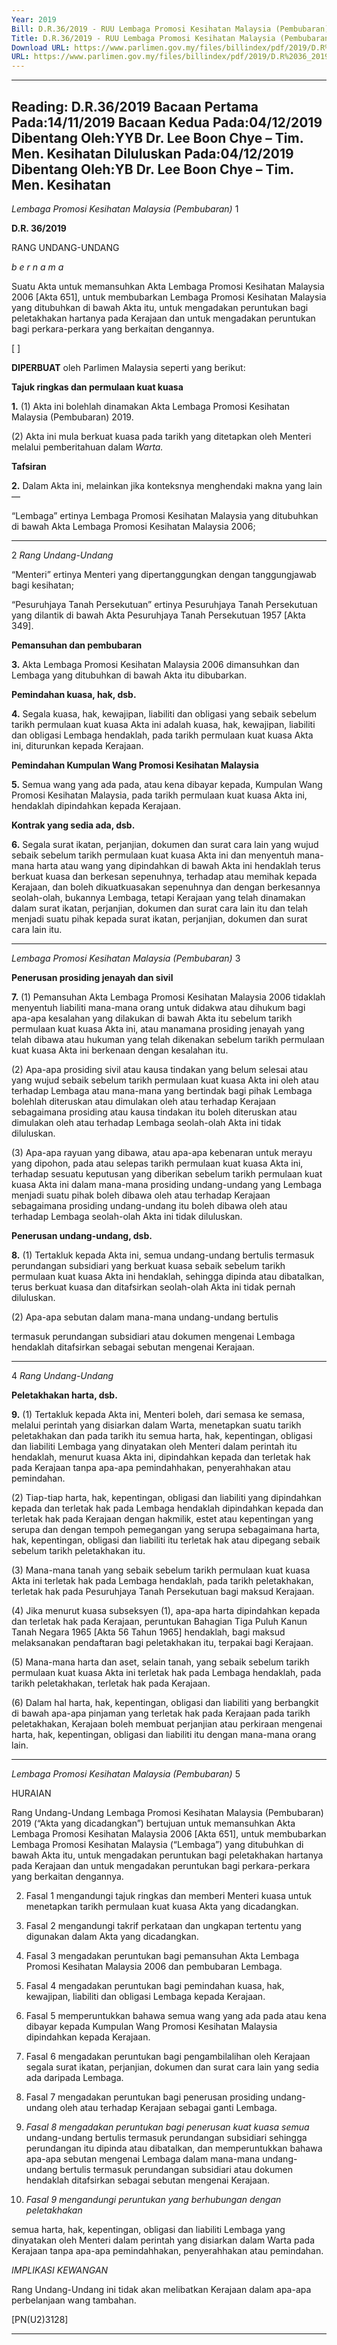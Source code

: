 ```yaml
---
Year: 2019
Bill: D.R.36/2019 - RUU Lembaga Promosi Kesihatan Malaysia (Pembubaran) 2019 (Lulus)
Title: D.R.36/2019 - RUU Lembaga Promosi Kesihatan Malaysia (Pembubaran) 2019 (Lulus)
Download URL: https://www.parlimen.gov.my/files/billindex/pdf/2019/D.R%2036_2019%20-%20bm.pdf
URL: https://www.parlimen.gov.my/files/billindex/pdf/2019/D.R%2036_2019%20-%20bm.pdf
---
```

---
Reading:
D.R.36/2019
Bacaan Pertama Pada:14/11/2019
Bacaan Kedua Pada:04/12/2019
Dibentang Oleh:YYB Dr. Lee Boon Chye – Tim. Men. Kesihatan
Diluluskan Pada:04/12/2019
Dibentang Oleh:YB Dr. Lee Boon Chye – Tim. Men. Kesihatan
---

_Lembaga Promosi Kesihatan Malaysia_ _(Pembubaran)_ 1

**D.R. 36/2019**

RANG UNDANG-UNDANG

_b e r n a m a_

Suatu Akta untuk memansuhkan Akta Lembaga Promosi Kesihatan
Malaysia 2006 [Akta 651], untuk membubarkan Lembaga Promosi
Kesihatan Malaysia yang ditubuhkan di bawah Akta itu, untuk
mengadakan peruntukan bagi peletakhakan hartanya pada Kerajaan
dan untuk mengadakan peruntukan bagi perkara-perkara yang
berkaitan dengannya.

[ ]

**DIPERBUAT** oleh Parlimen Malaysia seperti yang berikut:

**Tajuk ringkas dan permulaan kuat kuasa**

**1.** (1) Akta ini bolehlah dinamakan Akta Lembaga Promosi
Kesihatan Malaysia (Pembubaran) 2019.

(2) Akta ini mula berkuat kuasa pada tarikh yang ditetapkan
oleh Menteri melalui pemberitahuan dalam _Warta._

**Tafsiran**

**2.** Dalam Akta ini, melainkan jika konteksnya menghendaki
makna yang lain—

“Lembaga” ertinya Lembaga Promosi Kesihatan Malaysia
yang ditubuhkan di bawah Akta Lembaga Promosi Kesihatan
Malaysia 2006;


-----

2 _Rang Undang-Undang_

“Menteri” ertinya Menteri yang dipertanggungkan dengan
tanggungjawab bagi kesihatan;

“Pesuruhjaya Tanah Persekutuan” ertinya Pesuruhjaya Tanah
Persekutuan yang dilantik di bawah Akta Pesuruhjaya Tanah
Persekutuan 1957 [Akta 349].

**Pemansuhan dan pembubaran**

**3.** Akta Lembaga Promosi Kesihatan Malaysia 2006 dimansuhkan
dan Lembaga yang ditubuhkan di bawah Akta itu dibubarkan.

**Pemindahan kuasa, hak, dsb.**

**4.** Segala kuasa, hak, kewajipan, liabiliti dan obligasi yang sebaik
sebelum tarikh permulaan kuat kuasa Akta ini adalah kuasa, hak,
kewajipan, liabiliti dan obligasi Lembaga hendaklah, pada tarikh
permulaan kuat kuasa Akta ini, diturunkan kepada Kerajaan.

**Pemindahan Kumpulan Wang Promosi Kesihatan Malaysia**

**5.** Semua wang yang ada pada, atau kena dibayar kepada,
Kumpulan Wang Promosi Kesihatan Malaysia, pada tarikh permulaan
kuat kuasa Akta ini, hendaklah dipindahkan kepada Kerajaan.

**Kontrak yang sedia ada, dsb.**

**6.** Segala surat ikatan, perjanjian, dokumen dan surat cara lain
yang wujud sebaik sebelum tarikh permulaan kuat kuasa Akta ini
dan menyentuh mana-mana harta atau wang yang dipindahkan
di bawah Akta ini hendaklah terus berkuat kuasa dan berkesan
sepenuhnya, terhadap atau memihak kepada Kerajaan, dan boleh
dikuatkuasakan sepenuhnya dan dengan berkesannya seolah-olah,
bukannya Lembaga, tetapi Kerajaan yang telah dinamakan dalam
surat ikatan, perjanjian, dokumen dan surat cara lain itu dan telah
menjadi suatu pihak kepada surat ikatan, perjanjian, dokumen dan
surat cara lain itu.


-----

_Lembaga Promosi Kesihatan Malaysia_ _(Pembubaran)_ 3

**Penerusan prosiding jenayah dan sivil**

**7.** (1) Pemansuhan Akta Lembaga Promosi Kesihatan Malaysia 2006
tidaklah menyentuh liabiliti mana-mana orang untuk didakwa atau
dihukum bagi apa-apa kesalahan yang dilakukan di bawah Akta
itu sebelum tarikh permulaan kuat kuasa Akta ini, atau manamana prosiding jenayah yang telah dibawa atau hukuman yang
telah dikenakan sebelum tarikh permulaan kuat kuasa Akta ini
berkenaan dengan kesalahan itu.

(2) Apa-apa prosiding sivil atau kausa tindakan yang belum
selesai atau yang wujud sebaik sebelum tarikh permulaan
kuat kuasa Akta ini oleh atau terhadap Lembaga atau mana-mana
yang bertindak bagi pihak Lembaga bolehlah diteruskan atau
dimulakan oleh atau terhadap Kerajaan sebagaimana prosiding
atau kausa tindakan itu boleh diteruskan atau dimulakan oleh atau
terhadap Lembaga seolah-olah Akta ini tidak diluluskan.

(3) Apa-apa rayuan yang dibawa, atau apa-apa kebenaran untuk
merayu yang dipohon, pada atau selepas tarikh permulaan kuat
kuasa Akta ini, terhadap sesuatu keputusan yang diberikan sebelum
tarikh permulaan kuat kuasa Akta ini dalam mana-mana prosiding
undang-undang yang Lembaga menjadi suatu pihak boleh dibawa
oleh atau terhadap Kerajaan sebagaimana prosiding undang-undang
itu boleh dibawa oleh atau terhadap Lembaga seolah-olah Akta
ini tidak diluluskan.

**Penerusan undang-undang, dsb.**

**8.** (1) Tertakluk kepada Akta ini, semua undang-undang bertulis
termasuk perundangan subsidiari yang berkuat kuasa sebaik sebelum
tarikh permulaan kuat kuasa Akta ini hendaklah, sehingga dipinda
atau dibatalkan, terus berkuat kuasa dan ditafsirkan seolah-olah
Akta ini tidak pernah diluluskan.

(2) Apa-apa sebutan dalam mana-mana undang-undang bertulis

termasuk perundangan subsidiari atau dokumen mengenai Lembaga
hendaklah ditafsirkan sebagai sebutan mengenai Kerajaan.


-----

4 _Rang Undang-Undang_

**Peletakhakan harta, dsb.**

**9.** (1) Tertakluk kepada Akta ini, Menteri boleh, dari semasa
ke semasa, melalui perintah yang disiarkan dalam Warta, menetapkan
suatu tarikh peletakhakan dan pada tarikh itu semua harta, hak,
kepentingan, obligasi dan liabiliti Lembaga yang dinyatakan oleh
Menteri dalam perintah itu hendaklah, menurut kuasa Akta ini,
dipindahkan kepada dan terletak hak pada Kerajaan tanpa apa-apa
pemindahhakan, penyerahhakan atau pemindahan.

(2) Tiap-tiap harta, hak, kepentingan, obligasi dan liabiliti yang
dipindahkan kepada dan terletak hak pada Lembaga hendaklah
dipindahkan kepada dan terletak hak pada Kerajaan dengan
hakmilik, estet atau kepentingan yang serupa dan dengan tempoh
pemegangan yang serupa sebagaimana harta, hak, kepentingan,
obligasi dan liabiliti itu terletak hak atau dipegang sebaik sebelum
tarikh peletakhakan itu.

(3) Mana-mana tanah yang sebaik sebelum tarikh permulaan kuat
kuasa Akta ini terletak hak pada Lembaga hendaklah, pada tarikh
peletakhakan, terletak hak pada Pesuruhjaya Tanah Persekutuan
bagi maksud Kerajaan.

(4) Jika menurut kuasa subseksyen (1), apa-apa harta dipindahkan
kepada dan terletak hak pada Kerajaan, peruntukan Bahagian Tiga
Puluh Kanun Tanah Negara 1965 [Akta 56 Tahun 1965] hendaklah,
bagi maksud melaksanakan pendaftaran bagi peletakhakan itu,
terpakai bagi Kerajaan.

(5) Mana-mana harta dan aset, selain tanah, yang sebaik sebelum
tarikh permulaan kuat kuasa Akta ini terletak hak pada Lembaga
hendaklah, pada tarikh peletakhakan, terletak hak pada Kerajaan.

(6) Dalam hal harta, hak, kepentingan, obligasi dan liabiliti
yang berbangkit di bawah apa-apa pinjaman yang terletak hak
pada Kerajaan pada tarikh peletakhakan, Kerajaan boleh membuat
perjanjian atau perkiraan mengenai harta, hak, kepentingan, obligasi
dan liabiliti itu dengan mana-mana orang lain.


-----

_Lembaga Promosi Kesihatan Malaysia_ _(Pembubaran)_ 5

HURAIAN

Rang Undang-Undang Lembaga Promosi Kesihatan Malaysia (Pembubaran) 2019
(“Akta yang dicadangkan”) bertujuan untuk memansuhkan Akta Lembaga
Promosi Kesihatan Malaysia 2006 [Akta 651], untuk membubarkan Lembaga
Promosi Kesihatan Malaysia (“Lembaga”) yang ditubuhkan di bawah Akta itu,
untuk mengadakan peruntukan bagi peletakhakan hartanya pada Kerajaan dan
untuk mengadakan peruntukan bagi perkara-perkara yang berkaitan dengannya.

2. Fasal 1 mengandungi tajuk ringkas dan memberi Menteri kuasa untuk
menetapkan tarikh permulaan kuat kuasa Akta yang dicadangkan.

3. Fasal 2 mengandungi takrif perkataan dan ungkapan tertentu yang digunakan
dalam Akta yang dicadangkan.

4. Fasal 3 mengadakan peruntukan bagi pemansuhan Akta Lembaga Promosi
Kesihatan Malaysia 2006 dan pembubaran Lembaga.

5. Fasal 4 mengadakan peruntukan bagi pemindahan kuasa, hak, kewajipan,
liabiliti dan obligasi Lembaga kepada Kerajaan.

6. Fasal 5 memperuntukkan bahawa semua wang yang ada pada atau kena
dibayar kepada Kumpulan Wang Promosi Kesihatan Malaysia dipindahkan
kepada Kerajaan.

7. Fasal 6 mengadakan peruntukan bagi pengambilalihan oleh Kerajaan segala
surat ikatan, perjanjian, dokumen dan surat cara lain yang sedia ada daripada
Lembaga.

8. Fasal 7 mengadakan peruntukan bagi penerusan prosiding undang-undang
oleh atau terhadap Kerajaan sebagai ganti Lembaga.

9. _Fasal 8 mengadakan peruntukan bagi penerusan kuat kuasa semua_
undang-undang bertulis termasuk perundangan subsidiari sehingga perundangan
itu dipinda atau dibatalkan, dan memperuntukkan bahawa apa-apa sebutan
mengenai Lembaga dalam mana-mana undang-undang bertulis termasuk
perundangan subsidiari atau dokumen hendaklah ditafsirkan sebagai sebutan
mengenai Kerajaan.

10. _Fasal 9 mengandungi peruntukan yang berhubungan dengan peletakhakan_

semua harta, hak, kepentingan, obligasi dan liabiliti Lembaga yang dinyatakan
oleh Menteri dalam perintah yang disiarkan dalam Warta pada Kerajaan tanpa
apa-apa pemindahhakan, penyerahhakan atau pemindahan.

_IMPLIKASI KEWANGAN_

Rang Undang-Undang ini tidak akan melibatkan Kerajaan dalam apa-apa
perbelanjaan wang tambahan.

[PN(U2)3128]


-----

